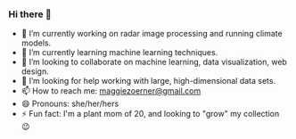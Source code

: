 ### Hi there 👋


- 🔭 I’m currently working on radar image processing and running climate models.
- 🌱 I’m currently learning machine learning techniques. 
- 👯 I’m looking to collaborate on machine learning, data visualization, web design. 
- 🤔 I’m looking for help working with large, high-dimensional data sets.
- 📫 How to reach me: maggiezoerner@gmail.com
- 😄 Pronouns: she/her/hers
- ⚡ Fun fact: I'm a plant mom of 20, and looking to "grow" my collection :wink:


